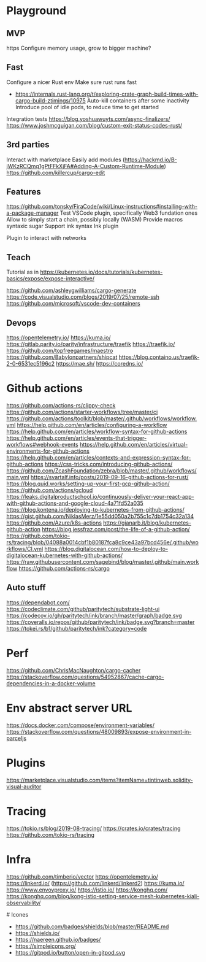 # Playground

## MVP

https
Configure memory usage, grow to bigger machine?

## Fast

Configure a nicer Rust env
Make sure rust runs fast
* https://internals.rust-lang.org/t/exploring-crate-graph-build-times-with-cargo-build-ztimings/10975
Auto-kill containers after some inactivity
Introduce pool of idle pods, to reduce time to get started

Integration tests
https://blog.yoshuawuyts.com/async-finalizers/
https://www.joshmcguigan.com/blog/custom-exit-status-codes-rust/

## 3rd parties

Interact with marketplace
Easily add modules (https://hackmd.io/B-jWKzRCQmq1gPtFFkXjFA#Adding-A-Custom-Runtime-Module)
https://github.com/killercup/cargo-edit

## Features

https://github.com/tonsky/FiraCode/wiki/Linux-instructions#installing-with-a-package-manager
Test VSCode plugin, specifically Web3 fundation ones
Allow to simply start a chain, possibly locally (WASM)
Provide macros syntaxic sugar
Support ink syntax 
Ink plugin

Plugin to interact with networks

## Teach

Tutorial as in
https://kubernetes.io/docs/tutorials/kubernetes-basics/expose/expose-interactive/

https://github.com/ashleygwilliams/cargo-generate
https://code.visualstudio.com/blogs/2019/07/25/remote-ssh
https://github.com/microsoft/vscode-dev-containers

## Devops

https://opentelemetry.io/
https://kuma.io/
https://gitlab.parity.io/parity/infrastructure/traefik
https://traefik.io/
https://github.com/topfreegames/maestro
https://github.com/Babylonpartners/shipcat
https://blog.containo.us/traefik-2-0-6531ec5196c2
https://mae.sh/
https://coredns.io/

# Github actions

https://github.com/actions-rs/clippy-check
https://github.com/actions/starter-workflows/tree/master/ci
https://github.com/actions/toolkit/blob/master/.github/workflows/workflow.yml
https://help.github.com/en/articles/configuring-a-workflow
https://help.github.com/en/articles/workflow-syntax-for-github-actions
https://help.github.com/en/articles/events-that-trigger-workflows#webhook-events
https://help.github.com/en/articles/virtual-environments-for-github-actions
https://help.github.com/en/articles/contexts-and-expression-syntax-for-github-actions
https://css-tricks.com/introducing-github-actions/
https://github.com/ZcashFoundation/zebra/blob/master/.github/workflows/main.yml
https://svartalf.info/posts/2019-09-16-github-actions-for-rust/
https://blog.quid.works/setting-up-your-first-gcp-github-action/ 
https://github.com/actions/gcloud
https://leaks.digitalproductschool.io/continuously-deliver-your-react-app-with-github-actions-and-google-cloud-4a71fd52a035
https://blog.kontena.io/deploying-to-kubernetes-from-github-actions/
https://gist.github.com/NiklasMerz/1e55dd050a2b755c1c7db1754c32a134
https://github.com/Azure/k8s-actions
https://gianarb.it/blog/kubernetes-github-action
https://blog.jessfraz.com/post/the-life-of-a-github-action/
https://github.com/tokio-rs/tracing/blob/04088a0014cbf1b80187fca8c9ce43a97bcd456e/.github/workflows/CI.yml
https://blog.digitalocean.com/how-to-deploy-to-digitalocean-kubernetes-with-github-actions/
https://raw.githubusercontent.com/sagebind/blog/master/.github/main.workflow
https://github.com/actions-rs/cargo

## Auto stuff

https://dependabot.com/
https://codeclimate.com/github/paritytech/substrate-light-ui
https://codecov.io/gh/paritytech/ink/branch/master/graph/badge.svg
https://coveralls.io/repos/github/paritytech/ink/badge.svg?branch=master
https://tokei.rs/b1/github/paritytech/ink?category=code

# Perf

https://github.com/ChrisMacNaughton/cargo-cacher
https://stackoverflow.com/questions/54952867/cache-cargo-dependencies-in-a-docker-volume

# Env abstract server URL

https://docs.docker.com/compose/environment-variables/
https://stackoverflow.com/questions/48009893/expose-environment-in-parceljs

# Plugins

https://marketplace.visualstudio.com/items?itemName=tintinweb.solidity-visual-auditor

# Tracing

https://tokio.rs/blog/2019-08-tracing/
https://crates.io/crates/tracing
https://github.com/tokio-rs/tracing

# Infra

https://github.com/timberio/vector
https://opentelemetry.io/
https://linkerd.io/ (https://github.com/linkerd/linkerd2)
https://kuma.io/
https://www.envoyproxy.io/
https://istio.io/
https://konghq.com/
https://konghq.com/blog/kong-istio-setting-service-mesh-kubernetes-kiali-observability/

# Icones

* https://github.com/badges/shields/blob/master/README.md
* https://shields.io/
* https://naereen.github.io/badges/
* https://simpleicons.org/
* https://gitpod.io/button/open-in-gitpod.svg